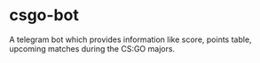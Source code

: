 # csgo-bot
A telegram bot which provides information like score, points table, upcoming matches during the CS:GO majors.
